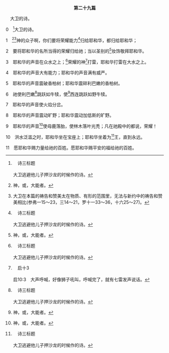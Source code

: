 <p style="text-align:center;font-weight:bold;">第二十九篇</p>

<a name="0">

<span id="spsm">　大卫的诗。

0　[^a]大卫的诗。

[^a]:　诗三标题<br><br>大卫逃避他儿子押沙龙的时候作的诗。

1　[^1][^2]神的众子啊，你们要将荣耀能力[^a]归给耶和华，都归给耶和华；

[^1]:神，或，大能者。

[^2]:大卫在本篇的祷告和赞美太在物质、有形的范围里，无法与新约中的祷告和赞美相比(参弗一15～23，三14～21，罗十一33～36，十六25～27)。

[^a]:　诗九六7<br><br>诗96:7　众民中的各族啊，你们要将荣耀能力归给耶和华，都归给耶和华；

2　要将耶和华的名所当得的荣耀归给祂；当以圣别的[^1]妆饰敬拜耶和华。

[^1]:或，威荣。

3　耶和华的声音在众水之上；[^a]荣耀的神[^b]打雷，耶和华打雷在大水之上。

[^a]:　徒七2<br><br>徒7:2　司提反说，诸位，弟兄父老请听。当日我们的祖宗亚伯拉罕在米所波大米还未住哈兰的时候，荣耀的神向他显现，

[^b]:　启十3<br><br>启10:3　大声呼喊，好像狮子吼叫，呼喊完了，就有七雷发声说话。

4　耶和华的声音大有能力；耶和华的声音满有威严。

5　耶和华的声音震破香柏树；耶和华震碎利巴嫩的香柏树。

6　祂使利巴嫩[^a]跳跃如牛犊，使[^1]西连跳跃如野牛犊。

[^1]:即黑门(参申三9)。

[^a]:　诗一一四4；6<br><br>诗114:4　大山踊跃如公羊，小山踊跃如羊羔。<br><br>诗114:6　大山哪，你为何踊跃如公羊？小山哪，你为何踊跃如羊羔？

7　耶和华的声音使火焰分岔。

8　耶和华的声音震动旷野；耶和华震动加低斯的旷野。

9　耶和华的声音[^1]使母鹿落胎，使林木落叶光秃；凡在祂殿中的都说，荣耀！

[^1]:另作，使橡树扭转。

10　洪水泛滥之时，耶和华坐在宝座上；耶和华坐着为[^a]王，直到永远。

[^a]:　诗五2；十16<br><br>诗5:2　我的王我的神啊，求你垂听我呼求的声音；因为我向你祷告。<br><br>诗10:16　耶和华永永远远为王；外邦人从祂的地已经灭绝了。

11　愿耶和华赐力量给祂的百姓。愿耶和华赐平安的福给祂的百姓。
